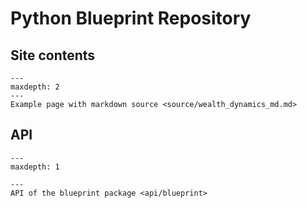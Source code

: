 # Python Blueprint Repository

## Site contents

```{toctree}
---
maxdepth: 2
---
Example page with markdown source <source/wealth_dynamics_md.md>
```

## API

```{toctree}
---
maxdepth: 1

---
API of the blueprint package <api/blueprint>
```